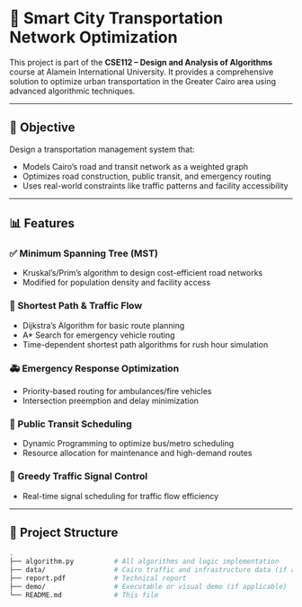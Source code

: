 # 🚦 Smart City Transportation Network Optimization

This project is part of the **CSE112 – Design and Analysis of Algorithms** course at Alamein International University. It provides a comprehensive solution to optimize urban transportation in the Greater Cairo area using advanced algorithmic techniques.

---

## 📌 Objective

Design a transportation management system that:
- Models Cairo’s road and transit network as a weighted graph
- Optimizes road construction, public transit, and emergency routing
- Uses real-world constraints like traffic patterns and facility accessibility

---

## 📊 Features

### ✅ Minimum Spanning Tree (MST)
- Kruskal’s/Prim’s algorithm to design cost-efficient road networks
- Modified for population density and facility access

### 🚗 Shortest Path & Traffic Flow
- Dijkstra’s Algorithm for basic route planning
- A* Search for emergency vehicle routing
- Time-dependent shortest path algorithms for rush hour simulation

### 🚑 Emergency Response Optimization
- Priority-based routing for ambulances/fire vehicles
- Intersection preemption and delay minimization

### 🚌 Public Transit Scheduling
- Dynamic Programming to optimize bus/metro scheduling
- Resource allocation for maintenance and high-demand routes

### 🚦 Greedy Traffic Signal Control
- Real-time signal scheduling for traffic flow efficiency

---

## 📁 Project Structure

```bash
.
├── algorithm.py          # All algorithms and logic implementation
├── data/                 # Cairo traffic and infrastructure data (if any)
├── report.pdf            # Technical report
├── demo/                 # Executable or visual demo (if applicable)
└── README.md             # This file
